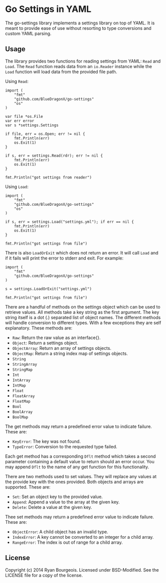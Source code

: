 Go Settings in YAML
===================
The go-settings library implements a settings library on top of YAML. It is
meant to provide ease of use without resorting to type conversions and custom
YAML parsing.

Usage
-----
The library provides two functions for reading settings from YAML: `Read` and
`Load`. The `Read` function reads data from an `io.Reader` instance while the
`Load` function will load data from the provided file path. 

Using `Read`:

    import (
        "fmt"
        "github.com/BlueDragonX/go-settings"
        "os"
    )

    var file *os.File
    var err error
    var s *settings.Settings

    if file, err = os.Open; err != nil {
        fmt.Println(err)
        os.Exit(1)
    }

    if s, err = settings.Read(rdr); err != nil {
        fmt.Println(err)
        os.Exit(1)
    }

    fmt.Println("got settings from reader")

Using `Load`:

    import (
        "fmt"
        "github.com/BlueDragonX/go-settings"
        "os"
    )

    if s, err = settings.Load("settings.yml"); if err == nil {
        fmt.Println(err)
        os.Exit(1)
    }

    fmt.Println("got settings from file")
    
There is also `LoadOrExit` which does not return an error. It will call `Load`
and if it fails will print the error to stderr and exit. For example:

    import (
        "fmt"
        "github.com/BlueDragonX/go-settings"
    )

    s = settings.LoadOrExit("settings.yml")

    fmt.Println("got settings from file")

There are a handful of methods on the settings object which can be used to
retrieve values. All methods take a key string as the first argument. The key
string itself is a dot (.) separated list of object names. The different
methods will handle conversion to different types. With a few exceptions they
are self explanatory. These methods are:

- `Raw`: Return the raw value as an interface{}.
- `Object`: Return a settings object.
- `ObjectArray`: Return an array of settings objects.
- `ObjectMap`: Return a string index map of settings objects.
- `String`
- `StringArray`
- `StringMap`
- `Int`
- `IntArray`
- `IntMap`
- `Float`
- `FloatArray`
- `FloatMap`
- `Bool`
- `BoolArray`
- `BoolMap`

The get methods may return a predefined error value to indicate failure. These are:

- `KeyError`: The key was not found.
- `TypeError`: Conversion to the requested type failed.

Each get method has a corresponding `Dflt` method which takes a second
parameter containing a default value to return should an error occur. You may
append `Dflt` to the name of any get function 
for this functionality.

There are two methods used to set values. They will replace any values at the
provide key with the ones provided. Both objects and arrays are supported.
These are:

- `Set`: Set an object key to the provided value. 
- `Append`: Append a value to the array at the given key.
- `Delete`: Delete a value at the given key.

Thee set methods may return a predefined error value to indicate failure. These are:

- `ObjectError`: A child object has an invalid type.
- `IndexError`: A key cannot be converted to an integer for a child array.
- `RangeError`: The index is out of range for a child array.

License
-------
Copyright (c) 2014 Ryan Bourgeois. Licensed under BSD-Modified. See the LICENSE
file for a copy of the license.
